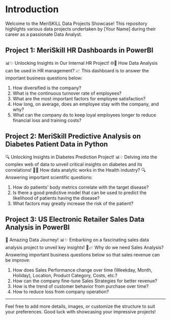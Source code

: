 # Introduction

Welcome to the MeriSKILL Data Projects Showcase! This repository highlights various data projects undertaken by [Your Name] during their career as a passionate Data Analyst.

## Project 1: MeriSkill HR Dashboards in PowerBI

📊✨ Unlocking Insights in Our Internal HR Project! 🌐🤝
How Data Analysis can be used in HR management? 📈
This dashboard is to answer the important business questions below:
1. How diversified is the company?
2. What is the continuous turnover rate of employees?
3. What are the most important factors for employee satisfaction?
4. How long, on average, does an employee stay with the company, and why?
5. What can the company do to keep loyal employees longer to reduce financial loss and training costs?

## Project 2: MeriSkill Predictive Analysis on Diabetes Patient Data in Python

🔍 Unlocking Insights in Diabetes Prediction Project! 📊💡
Delving into the complex web of data to unveil critical insights on diabetes and its correlations! 🔄🤖
How data analytic works in the Health industry? 🔍
Answering important scientific questions:
1. How do patients' body metrics correlate with the target disease?
2. Is there a good predictive model that can be used to predict the likelihood of patients having the disease?
3. What factors may greatly increase the risk of the patient?

## Project 3: US Electronic Retailer Sales Data Analysis in PowerBI

🚀 Amazing Data Journey! 📊✨
Embarking on a fascinating sales data analysis project to unveil key insights! 💼📈
Why do we need Sales Analysis?
Answering important business questions below so that sales revenue can be improve:
1. How does Sales Performance change over time (Weekday, Month, Holiday), Location, Product Category, Costs, etc.?
2. How can the company fine-tune Sales Strategies for better revenue?
3. How is the trend of customer behavior from purchase over time?
4. How to reduce loss from company operation?

---

Feel free to add more details, images, or customize the structure to suit your preferences. Good luck with showcasing your impressive projects!
